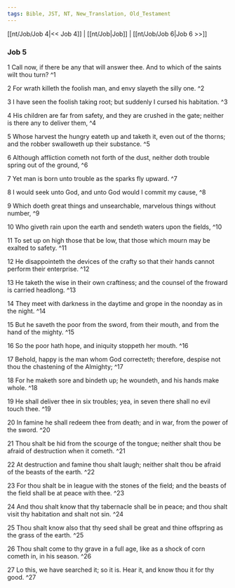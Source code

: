 ```yaml
---
tags: Bible, JST, NT, New_Translation, Old_Testament
---
```


[[nt/Job/Job 4|<< Job 4]] | [[nt/Job|Job]] | [[nt/Job/Job 6|Job 6 >>]]

### Job 5

1 Call now, if there be any that will answer thee. And to which of the saints wilt thou turn?  ^1

2 For wrath killeth the foolish man, and envy slayeth the silly one.  ^2

3 I have seen the foolish taking root; but suddenly I cursed his habitation.  ^3

4 His children are far from safety, and they are crushed in the gate; neither is there any to deliver them,  ^4

5 Whose harvest the hungry eateth up and taketh it, even out of the thorns; and the robber swalloweth up their substance.  ^5

6 Although affliction cometh not forth of the dust, neither doth trouble spring out of the ground,  ^6

7 Yet man is born unto trouble as the sparks fly upward.  ^7

8 I would seek unto God, and unto God would I commit my cause,  ^8

9 Which doeth great things and unsearchable, marvelous things without number,  ^9

10 Who giveth rain upon the earth and sendeth waters upon the fields,  ^10

11 To set up on high those that be low, that those which mourn may be exalted to safety.  ^11

12 He disappointeth the devices of the crafty so that their hands cannot perform their enterprise.  ^12

13 He taketh the wise in their own craftiness; and the counsel of the froward is carried headlong.  ^13

14 They meet with darkness in the daytime and grope in the noonday as in the night.  ^14

15 But he saveth the poor from the sword, from their mouth, and from the hand of the mighty.  ^15

16 So the poor hath hope, and iniquity stoppeth her mouth.  ^16

17 Behold, happy is the man whom God correcteth; therefore, despise not thou the chastening of the Almighty;  ^17

18 For he maketh sore and bindeth up; he woundeth, and his hands make whole.  ^18

19 He shall deliver thee in six troubles; yea, in seven there shall no evil touch thee.  ^19

20 In famine he shall redeem thee from death; and in war, from the power of the sword.  ^20

21 Thou shalt be hid from the scourge of the tongue; neither shalt thou be afraid of destruction when it cometh.  ^21

22 At destruction and famine thou shalt laugh; neither shalt thou be afraid of the beasts of the earth.  ^22

23 For thou shalt be in league with the stones of the field; and the beasts of the field shall be at peace with thee.  ^23

24 And thou shalt know that thy tabernacle shall be in peace; and thou shalt visit thy habitation and shalt not sin.  ^24

25 Thou shalt know also that thy seed shall be great and thine offspring as the grass of the earth.  ^25

26 Thou shalt come to thy grave in a full age, like as a shock of corn cometh in, in his season.  ^26

27 Lo this, we have searched it; so it is. Hear it, and know thou it for thy good.  ^27

 
